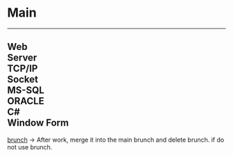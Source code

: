 # Main
---
Web <br>
Server<br>
TCP/IP<br>
Socket<br>
MS-SQL<br>
ORACLE<br>
C#<br>
Window Form
---
[brunch](https://m.blog.naver.com/PostView.nhn?blogId=magnking&logNo=221311262438&proxyReferer=https:%2F%2Fwww.google.com%2F) -> After work, merge it into the main brunch and delete brunch. if do not use brunch.

